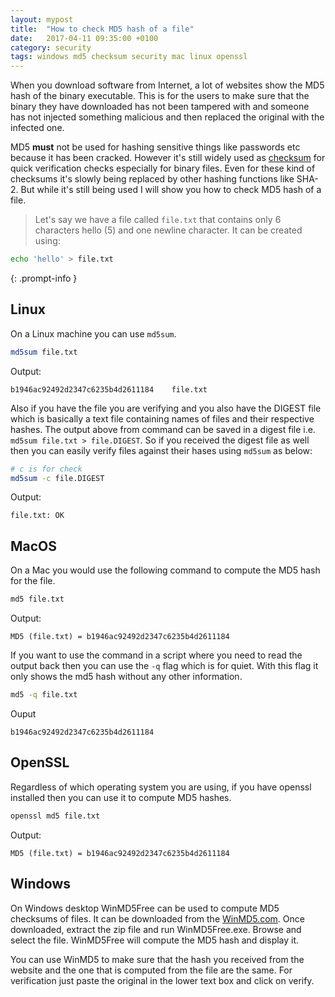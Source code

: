 ```yaml
---
layout: mypost
title:  "How to check MD5 hash of a file"
date:   2017-04-11 09:35:00 +0100
category: security
tags: windows md5 checksum security mac linux openssl
---
```


When you download software from Internet, a lot of websites show the MD5 hash of the binary executable. This is for the users to make sure that the binary they have downloaded has not been tampered with and someone has not injected something malicious and then replaced the original with the infected one.

MD5 **must** not be used for hashing sensitive things like passwords etc because it has been cracked. However it's still widely used as [checksum](https://en.wikipedia.org/wiki/Checksum) for quick verification checks especially for binary files. Even for these kind of checksums it's slowly being replaced by other hashing functions like SHA-2. But while it's still being used I will show you how to check MD5 hash of a file.

> Let's say we have a file called `file.txt` that contains only 6 characters hello (5) and one newline character. It can be created using:
```bash
echo 'hello' > file.txt
```
{: .prompt-info }

## Linux
On a Linux machine you can use `md5sum`.

```bash
md5sum file.txt
```

Output:

```
b1946ac92492d2347c6235b4d2611184    file.txt
```

Also if you have the file you are verifying and you also have the DIGEST file which is basically a text file containing names of files and their respective hashes. The output above from command can be saved in a digest file i.e. `md5sum file.txt > file.DIGEST`. So if you received the digest file as well then you can easily verify files against their hases using `md5sum` as below:

```bash
# c is for check
md5sum -c file.DIGEST
```

Output:

```
file.txt: OK
```
## MacOS
On a Mac you would use the following command to compute the MD5 hash for the file.

```bash
md5 file.txt
```

Output:

```
MD5 (file.txt) = b1946ac92492d2347c6235b4d2611184
```

If you want to use the command in a script where you need to read the output back then you can use the `-q` flag which is for quiet. With this flag it only shows the md5 hash without any other information.

```bash
md5 -q file.txt
```

Ouput

```
b1946ac92492d2347c6235b4d2611184
```

## OpenSSL
Regardless of which operating system you are using, if you have openssl installed then you can use it to compute MD5 hashes.

```bash
openssl md5 file.txt
```

Output:

```
MD5 (file.txt) = b1946ac92492d2347c6235b4d2611184
```

## Windows
On Windows desktop WinMD5Free can be used to compute MD5 checksums of files. It can be downloaded from the [WinMD5.com](http://winmd5.com/). Once downloaded, extract the zip file and run WinMD5Free.exe.
Browse and select the file. WinMD5Free will compute the MD5 hash and display it.

You can use WinMD5 to make sure that the hash you received from the website and the one that is computed from the file are the same. For verification just paste the original in the lower text box and click on verify.

